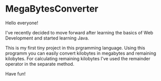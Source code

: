 # MegaBytesConverter

Hello everyone!

I've recently decided to move forward after learning the basics of Web Development and started learning Java.

This is my first tiny project in this prgramming language. Using this programm you can easily convert kilobytes in megabytes and remaining kilobytes.
For calculating remaining kilobytes I've used the remainder operator in the separate method.


Have fun! 
